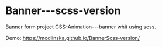 # Banner---scss-version
 Banner form project CSS-Animation---banner whit using scss.
 
 Demo: https://modlinska.github.io/BannerScss-version/


 
